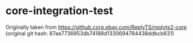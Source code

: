 # core-integration-test

Originally taken from https://github.corp.ebay.com/ReplyTS/replyts2-core
(original git hash: 87ae7736953db74188d1330694784438ddbcb631)